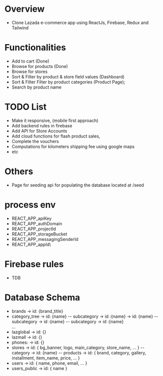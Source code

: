 # Overview
- Clone Lazada e-commerce app using ReactJs, Firebase, Redux and Tailwind

# Functionalities
- Add to cart (Done)
- Browse for products (Done)
- Browse for stores
- Sort & Filter by product & store field values (Dashboard)
- Sort & Filter Filter by product categories (Product Page);
- Search by product name

# TODO List
- Make it responsive, (mobile first approach)
- Add backend rules in firebase
- Add API for Store Accounts
- Add cloud functions for flash product sales,
- Complete the vouchers
- Computations for kilometers shipping fee using google maps
- etc

# Others
- Page for seeding api for populating the database located at /seed

# process env
- REACT_APP_apiKey
- REACT_APP_authDomain
- REACT_APP_projectId
- REACT_APP_storageBucket
- REACT_APP_messagingSenderId
- REACT_APP_appId\

# Firebase rules 
- TDB

# Database Schema
- brands 
    -> id: {brand_title}
- category_tree
    -> id: {name}
    --  subcategory
        -> id :{name}
    -> id: {name}
    -- subcategory
        -> id :{name}
        -- subcategory
            -> id :{name}   
    ...
- lazglobal
    -> id: {}
- lazmall
    -> id: {}
- phones:
    -> id: {}
- stores
    -> id: {
            bg_banner,
            logo,
            main_category,
            store_name,
            ...
        }
    -- category
        -> id: {name}
    -- products
        -> id: {
            brand,
            category,
            gallery,
            installment,
            item_name,
            price,
            ...
        }
- users 
    -> id: {
        name, 
        phone, 
        email,
        ...
    }
- users_public 
    -> id: {
        name
    }